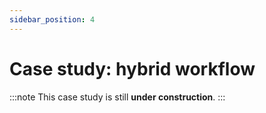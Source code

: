 ```yaml
---
sidebar_position: 4
---
```


# Case study: hybrid workflow

:::note
This case study is still **under construction**.
:::